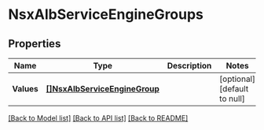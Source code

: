 # NsxAlbServiceEngineGroups

## Properties
Name | Type | Description | Notes
------------ | ------------- | ------------- | -------------
**Values** | [**[]NsxAlbServiceEngineGroup**](NsxAlbServiceEngineGroup.md) |  | [optional] [default to null]

[[Back to Model list]](../README.md#documentation-for-models) [[Back to API list]](../README.md#documentation-for-api-endpoints) [[Back to README]](../README.md)


